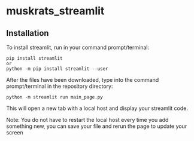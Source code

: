 # muskrats_streamlit

## Installation

To install streamlit, run in your command prompt/terminal:
```
pip install streamlit
or
python -m pip install streamlit --user
```

After the files have been downloaded, type into the command prompt/terminal in the repository directory:
```
python -m streamlit run main_page.py
```
This will open a new tab with a local host and display your streamlit code.

Note: You do not have to restart the local host every time you add something new, you can save your file and rerun the page to update your screen
